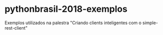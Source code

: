 # pythonbrasil-2018-exemplos
Exemplos utilizados na palestra "Criando clients inteligentes com o simple-rest-client"
